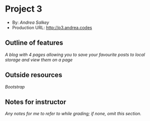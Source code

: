# Project 3
+ By: *Andrea Salkey*
+ Production URL: <http://p3.andrea.codes>


## Outline of features
*A blog with 4 pages allowing you to save your favourite posts to local storage and view them on a page*

## Outside resources
*Bootstrap*

## Notes for instructor
*Any notes for me to refer to while grading; if none, omit this section.*
